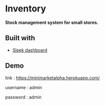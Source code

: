# Inventory
**Stock management system for small stores.**

## Built with

- [Sleek dashboard](https://github.com/tafcoder/sleek-dashboard)

## Demo

link : https://minimarketalpha.herokuapp.com/

username : admin

password : admin
